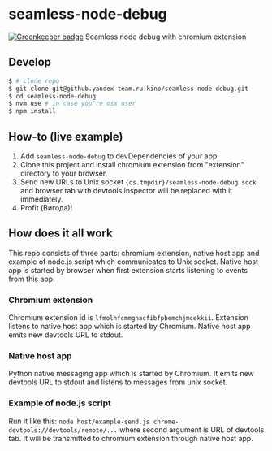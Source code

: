 # seamless-node-debug

[![Greenkeeper badge](https://badges.greenkeeper.io/1999/seamless-node-debug.svg)](https://greenkeeper.io/)
Seamless node debug with chromium extension

## Develop
```bash
$ # clone repo
$ git clone git@github.yandex-team.ru:kino/seamless-node-debug.git
$ cd seamless-node-debug
$ nvm use # in case you're osx user
$ npm install
```

## How-to (live example)
1. Add `seamless-node-debug` to devDependencies of your app.
2. Clone this project and install chromium extension from "extension" directory to your browser.
3. Send new URLs to Unix socket `{os.tmpdir}/seamless-node-debug.sock` and browser tab with devtools inspector will be replaced with it immediately.
4. Profit (Вигода)!

## How does it all work
This repo consists of three parts: chromium extension, native host app and example of node.js script which communicates to Unix socket. Native host app is started by browser when first extension starts listening to events from this app.

### Chromium extension
Chromium extension id is `lfmolhfcmmgnacfibfpbemchjmcekkii`. Extension listens to native host app which is started by Chromium. Native host app emits new devtools URL to stdout.

### Native host app
Python native messaging app which is started by Chromium. It emits new devtools URL to stdout and listens to messages from unix socket.

### Example of node.js script
Run it like this: `node host/example-send.js chrome-devtools://devtools/remote/...` where second argument is URL of devtools tab. It will be transmitted to chromium extension through native host app.
